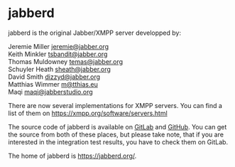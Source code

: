 jabberd
=======

jabberd is the original Jabber/XMPP server developped by:

Jeremie Miller <jeremie@jabber.org>  
Keith Minkler <tsbandit@jabber.org>  
Thomas Muldowney <temas@jabber.org>  
Schuyler Heath <sheath@jabber.org>  
David Smith <dizzyd@jabber.org>  
Matthias Wimmer <m@tthias.eu>  
Maqi <maqi@jabberstudio.org>

There are now several implementations for XMPP servers. You can find a list of
them on <https://xmpp.org/software/servers.html>

The source code of jabberd is available on
[GitLab](https://gitlab.com/jabberd/jabberd) and
[GitHub](https://github.com/mawis/jabberd). You can get the source from both of
these places, but please take note, that if you are interested in the
integration test results, you have to check them on GitLab.

The home of jabberd is <https://jabberd.org/>.
